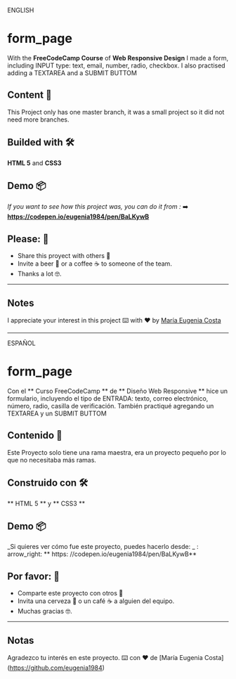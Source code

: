 ENGLISH

# form_page
With the **FreeCodeCamp Course** of **Web Responsive Design** I made a form, including INPUT type: text, email, number, radio, checkbox. I also practised adding a TEXTAREA and a SUBMIT BUTTOM

## Content 🚀
This Project only has one master branch, it was a small project so it did not need more branches.

## Builded with 🛠️
**HTML 5** and **CSS3**

## Demo 📦
_If you want to see how this project was, you can do it from :_
:arrow_right: **https://codepen.io/eugenia1984/pen/BaLKywB**

## Please: 🎁
* Share this proyect with others 📢
* Invite a beer 🍺 or a coffee ☕  to someone of the team. 
* Thanks a lot 🤓.

---
## Notes
I appreciate your interest in this project
⌨️ with ❤️ by [María Eugenia Costa](https://github.com/eugenia1984) 

---

ESPAÑOL

# form_page
Con el ** Curso FreeCodeCamp ** de ** Diseño Web Responsive ** hice un formulario, incluyendo el tipo de ENTRADA: texto, correo electrónico, número, radio, casilla de verificación. También practiqué agregando un TEXTAREA y un SUBMIT BUTTOM

## Contenido 🚀
Este Proyecto solo tiene una rama maestra, era un proyecto pequeño por lo que no necesitaba más ramas.

## Construido con 🛠️
** HTML 5 ** y ** CSS3 **

## Demo 📦
_Si quieres ver cómo fue este proyecto, puedes hacerlo desde: _
: arrow_right: ** https: //codepen.io/eugenia1984/pen/BaLKywB**

## Por favor: 🎁
* Comparte este proyecto con otros 📢
* Invita una cerveza 🍺 o un café ☕ a alguien del equipo.
* Muchas gracias 🤓.

---
## Notas
Agradezco tu interés en este proyecto.
⌨️ con ❤️ de [María Eugenia Costa] (https://github.com/eugenia1984)

